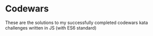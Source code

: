 # Codewars
 These are the solutions to my successfully completed codewars kata challenges written in JS (with ES6 standard)
